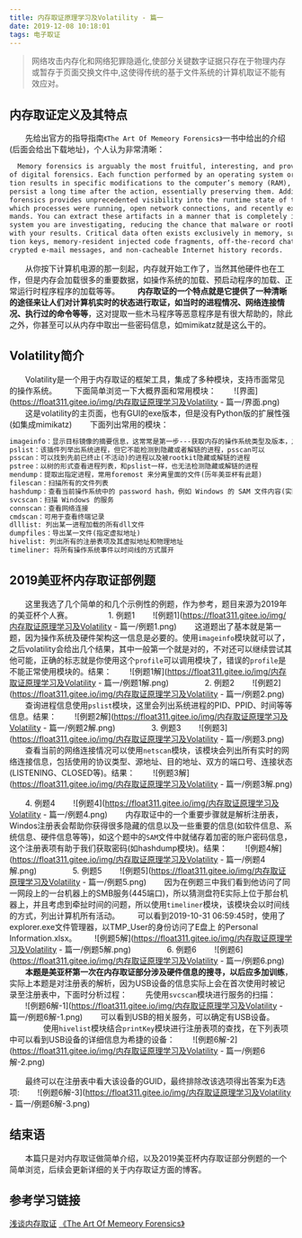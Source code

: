 ```yaml
---
title: 内存取证原理学习及Volatility - 篇一
date: 2019-12-08 10:18:01
tags: 电子取证
---
```


> 网络攻击内存化和网络犯罪隐遁化,使部分关键数字证据只存在于物理内存或暂存于页面交换文件中,这使得传统的基于文件系统的计算机取证不能有效应对。

<!--More-->

## 内存取证定义及其特点
　　先给出官方的指导指南`《The Art Of Memeory Forensics》`一书中给出的介绍(后面会给出下载地址)，个人认为非常清晰：
```txt
  Memory forensics is arguably the most fruitful, interesting, and provocative realm
of digital forensics. Each function performed by an operating system or applica-
tion results in specific modifications to the computer’s memory (RAM), which can often
persist a long time after the action, essentially preserving them. Additionally, memory
forensics provides unprecedented visibility into the runtime state of the system, such as
which processes were running, open network connections, and recently executed com-
mands. You can extract these artifacts in a manner that is completely independent of the
system you are investigating, reducing the chance that malware or rootkits can interfere
with your results. Critical data often exists exclusively in memory, such as disk encryp-
tion keys, memory-resident injected code fragments, off-the-record chat messages, unen-
crypted e-mail messages, and non-cacheable Internet history records.
```
　　从你按下计算机电源的那一刻起，内存就开始工作了，当然其他硬件也在工作，但是内存会加载很多的重要数据，如操作系统的加载、预启动程序的加载、正常运行时程序程序的加载等等。
　　**内存取证的一个特点就是它提供了一种清晰的途径来让人们对计算机实时的状态进行取证，如当时的进程情况、网络连接情况、执行过的命令等等**，这对提取一些木马程序等恶意程序是有很大帮助的，除此之外，你甚至可以从内存中取出一些密码信息，如mimikatz就是这么干的。
　　
## Volatility简介
　　Volatility是一个用于内存取证的框架工具，集成了多种模块，支持市面常见的操作系统。
　　下面简单浏览一下大概界面和常用模块：
　　![界面](https://float311.gitee.io/img/内存取证原理学习及Volatility - 篇一/界面.png)
　　这是volatility的主页面，也有GUI的exe版本，但是没有Python版的扩展性强(如集成mimikatz)
　　下面列出常用的模块：
```txt
imageinfo：显示目标镜像的摘要信息，这常常是第一步---获取内存的操作系统类型及版本，之后可以在 –profile 中带上对应的操作系统，后续操作都要带上这一参数
pslist：该插件列举出系统进程，但它不能检测到隐藏或者解链的进程，psscan可以
psscan：可以找到先前已终止(不活动)的进程以及被rootkit隐藏或解链的进程
pstree：以树的形式查看进程列表，和pslist一样，也无法检测隐藏或解链的进程
mendump：提取出指定进程，常用foremost 来分离里面的文件(历年美亚杯有此题)
filescan：扫描所有的文件列表
hashdump：查看当前操作系统中的 password hash，例如 Windows 的 SAM 文件内容(实际中没有mimikatz效果好)
svcscan：扫描 Windows 的服务
connscan：查看网络连接
cmdscan：可用于查看终端记录
dlllist: 列出某一进程加载的所有dll文件
dumpfiles：导出某一文件(指定虚拟地址)
hivelist: 列出所有的注册表项及其虚拟地址和物理地址
timeliner: 将所有操作系统事件以时间线的方式展开
```
## 2019美亚杯内存取证部例题
　　这里我选了几个简单的和几个示例性的例题，作为参考，题目来源为2019年的美亚杯个人赛。
　　
　　1. 例题1
　　![例题1](https://float311.gitee.io/img/内存取证原理学习及Volatility - 篇一/例题1.png)
　　这道题出了基本就是第一题，因为操作系统及硬件架构这一信息是必要的。使用`imageinfo`模块就可以了，之后volatility会给出几个结果，其中一般第一个就是对的，不对还可以继续尝试其他可能，正确的标志就是你使用这个`profile`可以调用模块了，错误的`profile`是不能正常使用模块的。结果：
　　![例题1解](https://float311.gitee.io/img/内存取证原理学习及Volatility - 篇一/例题1解.png)
　　
 　　2. 例题2
　　![例题2](https://float311.gitee.io/img/内存取证原理学习及Volatility - 篇一/例题2.png)
　　查询进程信息使用`pslist`模块，这里会列出系统进程的PID、PPID、时间等等信息。结果：
　　![例题2解](https://float311.gitee.io/img/内存取证原理学习及Volatility - 篇一/例题2解.png)
　　
　　3. 例题3
　　![例题3](https://float311.gitee.io/img/内存取证原理学习及Volatility - 篇一/例题3.png)
　　查看当前的网络连接情况可以使用`netscan`模块，该模块会列出所有实时的网络连接信息，包括使用的协议类型、源地址、目的地址、双方的端口号、连接状态(LISTENING、CLOSED等)。结果：
　　![例题3解](https://float311.gitee.io/img/内存取证原理学习及Volatility - 篇一/例题3解.png)

　　4. 例题4
　　![例题4](https://float311.gitee.io/img/内存取证原理学习及Volatility - 篇一/例题4.png)
　　内存取证中的一个重要步骤就是解析注册表，Windos注册表会帮助你获得很多隐藏的信息以及一些重要的信息(如软件信息、系统信息、硬件信息等等)，如这个题中的`SAM`文件中就储存着加密的账户密码信息，这个注册表项有助于我们获取密码(如hashdump模块)。结果：
　　![例题4解](https://float311.gitee.io/img/内存取证原理学习及Volatility - 篇一/例题4解.png)
　　
　　5. 例题5
　　![例题5](https://float311.gitee.io/img/内存取证原理学习及Volatility - 篇一/例题5.png)
　　因为在例题三中我们看到他访问了同一网段上的一台机器上的SMB服务(445端口)，所以猜测盘符E实际上位于那台机器上，并且考虑到牵扯时间的问题，所以使用`timeliner`模块，该模块会以时间线的方式，列出计算机所有活动。
　　可以看到2019-10-31 06:59:45时，使用了explorer.exe文件管理器，以TMP_User的身份访问了E盘上 的Personal Information.xlsx。
　　![例题5解](https://float311.gitee.io/img/内存取证原理学习及Volatility - 篇一/例题5解.png)
　　
　　6. 例题6
　　![例题6](https://float311.gitee.io/img/内存取证原理学习及Volatility - 篇一/例题6.png)
　　**本题是美亚杯第一次在内存取证部分涉及硬件信息的搜寻，以后应多加训练**，实际上本题是对注册表的解析，因为USB设备的信息实际上会在首次使用时被记录至注册表中，下面时分析过程：
　　先使用`svcscan`模块进行服务的扫描：
　　![例题6解-1](https://float311.gitee.io/img/内存取证原理学习及Volatility - 篇一/例题6解-1.png)
　　可以看到USB的相关服务，可以确定有USB设备。
　　
　　使用`hivelist`模块结合`printKey`模块进行注册表项的查找，在下列表项中可以看到USB设备的详细信息为希捷的设备：
　　![例题6解-2](https://float311.gitee.io/img/内存取证原理学习及Volatility - 篇一/例题6解-2.png)

　　最终可以在注册表中看大该设备的GUID，最终排除改该选项得出答案为E选项:
　　![例题6解-3](https://float311.gitee.io/img/内存取证原理学习及Volatility - 篇一/例题6解-3.png)
　　
## 结束语
　　本篇只是对内存取证做简单介绍，以及2019美亚杯内存取证部分例题的一个简单浏览，后续会更新详细的关于内存取证方面的博客。
　　
## 参考学习链接
[浅谈内存取证](https://www.freebuf.com/column/186799.html)
[《The Art Of Memeory Forensics》](https://bookist.cc/book/37522120704)
